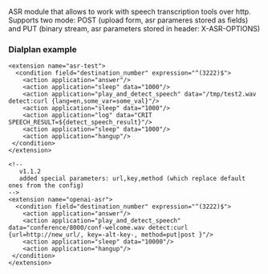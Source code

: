 <p>
  ASR module that allows to work with speech transcription tools over http. <br>
  Supports two mode: POST (upload form, asr parameres stored as fields) and PUT (binary stream, asr parameters stored in header: X-ASR-OPTIONS)
</p>

### Dialplan example
```
<extension name="asr-test">
  <condition field="destination_number" expression="^(3222)$">
    <action application="answer"/>
    <action application="sleep" data="1000"/>
    <action application="play_and_detect_speech" data="/tmp/test2.wav detect:curl {lang=en,some_var=some_val}"/>
    <action application="sleep" data="1000"/>
    <action application="log" data="CRIT SPEECH_RESULT=${detect_speech_result}"/>
    <action application="sleep" data="1000"/>
    <action application="hangup"/>
 </condition>
</extension>

<!--
   v1.1.2
   added special parameters: url,key,method (which replace default ones from the config)
-->
<extension name="openai-asr">
  <condition field="destination_number" expression="^(3222)$">
    <action application="answer"/>
    <action application="play_and_detect_speech" data="conference/8000/conf-welcome.wav detect:curl {url=http://new_url/, key=-alt-key-, method=put|post }"/>
    <action application="sleep" data="10000"/>
    <action application="hangup"/>
 </condition>
</extension>

```
